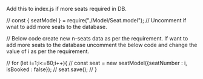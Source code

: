 

Add this to index.js if more seats required in DB.

// const { seatModel } = require("./Model/Seat.model");     // Uncomment if wnat to add more seats to the database.

// Below code create new n-seats data as per the requirement. If want to add more seats to the database uncomment the below code and change the value of i as per the requirement.  

// for (let i=1;i<=80;i++){
//     const seat = new seatModel({seatNumber : i, isBooked : false});
//     seat.save();
// }